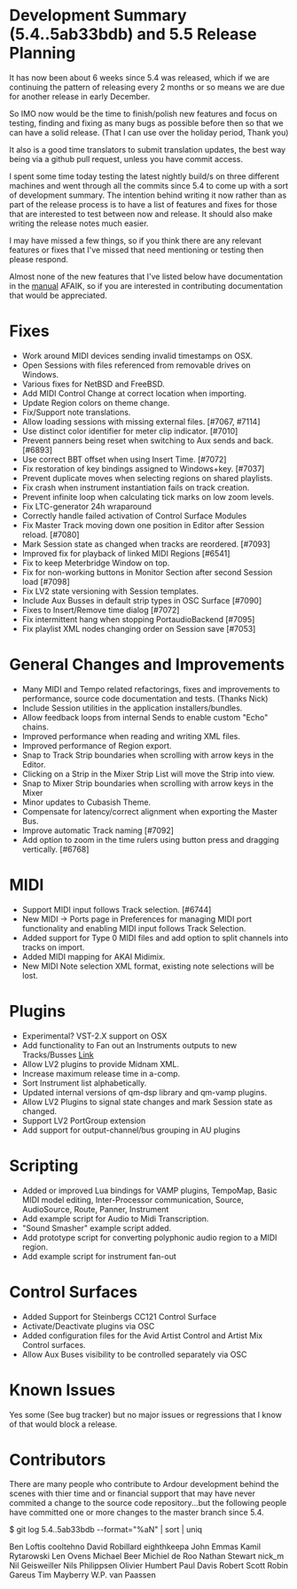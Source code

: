 # Development Summary (5.4..5ab33bdb) and 5.5 Release Planning

It has now been about 6 weeks since 5.4 was released, which if we are
continuing the pattern of releasing every 2 months or so means we are due for
another release in early December.

So IMO now would be the time to finish/polish new features and focus on
testing, finding and fixing as many bugs as possible before then so that we can
have a solid release. (That I can use over the holiday period, Thank you)

It also is a good time translators to submit translation updates, the best way
being via a github pull request, unless you have commit access.

I spent some time today testing the latest nightly build/s on three different
machines and went through all the commits since 5.4 to come up with a sort of
development summary. The intention behind writing it now rather than as part of
the release process is to have a list of features and fixes for those that are
interested to test between now and release. It should also make writing the
release notes much easier.

I may have missed a few things, so if you think there are any relevant features
or fixes that I've missed that need mentioning or testing then please respond.

Almost none of the new features that I've listed below have documentation in
the [manual](https://github.com/Ardour/manual) AFAIK, so if you are interested
in contributing documentation that would be appreciated.

# Fixes

- Work around MIDI devices sending invalid timestamps on OSX.
- Open Sessions with files referenced from removable drives on Windows.
- Various fixes for NetBSD and FreeBSD.
- Add MIDI Control Change at correct location when importing.
- Update Region colors on theme change.
- Fix/Support note translations.
- Allow loading sessions with missing external files. [#7067, #7114]
- Use distinct color identifier for meter clip indicator. [#7010] 
- Prevent panners being reset when switching to Aux sends and back. [#6893]
- Use correct BBT offset when using Insert Time. [#7072]
- Fix restoration of key bindings assigned to Windows+key. [#7037]
- Prevent duplicate moves when selecting regions on shared playlists. 
- Fix crash when instrument instantiation fails on track creation. 
- Prevent infinite loop when calculating tick marks on low zoom levels.
- Fix LTC-generator 24h wraparound
- Correctly handle failed activation of Control Surface Modules
- Fix Master Track moving down one position in Editor after Session reload. [#7080]
- Mark Session state as changed when tracks are reordered. [#7093]
- Improved fix for playback of linked MIDI Regions [#6541]
- Fix to keep Meterbridge Window on top.
- Fix for non-working buttons in Monitor Section after second Session load [#7098]
- Fix LV2 state versioning with Session templates.
- Include Aux Busses in default strip types in OSC Surface [#7090]
- Fixes to Insert/Remove time dialog [#7072]
- Fix intermittent hang when stopping PortaudioBackend [#7095] 
- Fix playlist XML nodes changing order on Session save [#7053]

# General Changes and Improvements

- Many MIDI and Tempo related refactorings, fixes and improvements to
  performance, source code documentation and tests. (Thanks Nick)
- Include Session utilities in the application installers/bundles.
- Allow feedback loops from internal Sends to enable custom "Echo" chains.
- Improved performance when reading and writing XML files.
- Improved performance of Region export.
- Snap to Track Strip boundaries when scrolling with arrow keys in the Editor.
- Clicking on a Strip in the Mixer Strip List will move the Strip into view.
- Snap to Mixer Strip boundaries when scrolling with arrow keys in the Mixer
- Minor updates to Cubasish Theme.
- Compensate for latency/correct alignment when exporting the Master Bus.
- Improve automatic Track naming [#7092]
- Add option to zoom in the time rulers using button press and dragging
  vertically. [#6768]

# MIDI

- Support MIDI input follows Track selection. [#6744]
- New MIDI -> Ports page in Preferences for managing MIDI port functionality
  and enabling MIDI input follows Track Selection.
- Added support for Type 0 MIDI files and add option to split channels into
  tracks on import.
- Added MIDI mapping for AKAI Midimix.
- New MIDI Note selection XML format, existing note selections will be lost.

# Plugins

- Experimental? VST-2.X support on OSX
- Add functionality to Fan out an Instruments outputs to new Tracks/Busses
  [Link](https://vimeo.com/191024580)
- Allow LV2 plugins to provide Midnam XML.
- Increase maximum release time in a-comp.
- Sort Instrument list alphabetically.
- Updated internal versions of qm-dsp library and qm-vamp plugins.
- Allow LV2 Plugins to signal state changes and mark Session state as changed.
- Support LV2 PortGroup extension
- Add support for output-channel/bus grouping in AU plugins

# Scripting

- Added or improved Lua bindings for VAMP plugins, TempoMap, Basic MIDI model
  editing, Inter-Processor communication, Source, AudioSource, Route, Panner,
  Instrument
- Add example script for Audio to Midi Transcription.
- "Sound Smasher" example script added.
- Add prototype script for converting polyphonic audio region to a MIDI region.
- Add example script for instrument fan-out

# Control Surfaces

- Added Support for Steinbergs CC121 Control Surface
- Activate/Deactivate plugins via OSC
- Added configuration files for the Avid Artist Control and Artist Mix Control
  surfaces.
- Allow Aux Buses visibility to be controlled separately via OSC

# Known Issues

Yes some (See bug tracker) but no major issues or regressions that I know of
that would block a release.

# Contributors

There are many people who contribute to Ardour development behind the scenes
with thier time and or financial support that may have never commited a change
to the source code repository...but the following people have committed one or
more changes to the master branch since 5.4.

$ git log 5.4..5ab33bdb --format="%aN" | sort | uniq

Ben Loftis
cooltehno
David Robillard
eighthkeepa
John Emmas
Kamil Rytarowski
Len Ovens
Michael Beer
Michiel de Roo
Nathan Stewart
nick_m
Nil Geisweiller
Nils Philippsen
Olivier Humbert
Paul Davis
Robert Scott
Robin Gareus
Tim Mayberry
W.P. van Paassen
